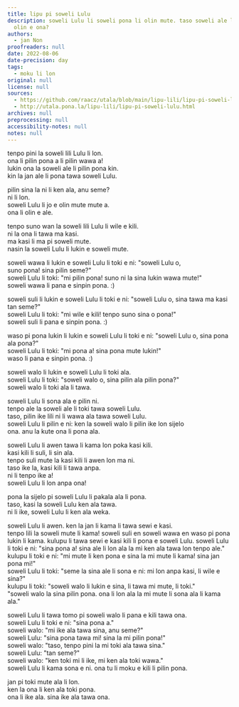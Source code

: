 ```yaml
---
title: lipu pi soweli Lulu
description: soweli Lulu li soweli pona li olin mute. taso soweli ale li olin ala
  olin e ona?
authors:
  - jan Non
proofreaders: null
date: 2022-08-06
date-precision: day
tags:
  - moku li lon
original: null
license: null
sources:
  - https://github.com/raacz/utala/blob/main/lipu-lili/lipu-pi-soweli-lulu.md
  - http://utala.pona.la/lipu-lili/lipu-pi-soweli-lulu.html
archives: null
preprocessing: null
accessibility-notes: null
notes: null
---
```


tenpo pini la soweli lili Lulu li lon.  
ona li pilin pona a li pilin wawa a!  
lukin ona la soweli ale li pilin pona kin.  
kin la jan ale li pona tawa soweli Lulu.  

pilin sina la ni li ken ala, anu seme?  
ni li lon.  
soweli Lulu li jo e olin mute mute a.  
ona li olin e ale.  

tenpo suno wan la soweli lili Lulu li wile e kili.  
ni la ona li tawa ma kasi.  
ma kasi li ma pi soweli mute.  
nasin la soweli Lulu li lukin e soweli mute.  

soweli wawa li lukin e soweli Lulu li toki e ni: "soweli Lulu o,  
suno pona! sina pilin seme?"  
soweli Lulu li toki: "mi pilin pona! suno ni la sina lukin wawa mute!"  
soweli wawa li pana e sinpin pona. :)  

soweli suli li lukin e soweli Lulu li toki e ni: "soweli Lulu o, sina tawa ma kasi tan seme?"  
soweli Lulu li toki: "mi wile e kili! tenpo suno sina o pona!"  
soweli suli li pana e sinpin pona. :)

waso pi pona lukin li lukin e soweli Lulu li toki e ni: "soweli Lulu o, sina pona ala pona?"  
soweli Lulu li toki: "mi pona a! sina pona mute lukin!"  
waso li pana e sinpin pona. :)

soweli walo li lukin e soweli Lulu li toki ala.  
soweli Lulu li toki: "soweli walo o, sina pilin ala pilin pona?"  
soweli walo li toki ala li tawa.  

soweli Lulu li sona ala e pilin ni.  
tenpo ale la soweli ale li toki tawa soweli Lulu.  
taso, pilin ike lili ni li wawa ala tawa soweli Lulu.  
soweli Lulu li pilin e ni: ken la soweli walo li pilin ike lon sijelo  
ona. anu la kute ona li pona ala.  

soweli Lulu li awen tawa li kama lon poka kasi kili.  
kasi kili li suli, li sin ala.  
tenpo suli mute la kasi kili li awen lon ma ni.  
taso ike la, kasi kili li tawa anpa.  
ni li tenpo ike a!  
soweli Lulu li lon anpa ona!  

pona la sijelo pi soweli Lulu li pakala ala li pona.  
taso, kasi la soweli Lulu ken ala tawa.  
ni li ike, soweli Lulu li ken ala weka.  

soweli Lulu li awen. ken la jan li kama li tawa sewi e kasi.  
tenpo lili la soweli mute li kama! soweli suli en soweli wawa en waso pi pona lukin li kama. kulupu li tawa sewi e kasi kili li pona e soweli Lulu. soweli Lulu li toki e ni: "sina pona a! sina ale li lon ala la mi ken ala tawa lon tenpo ale."   
kulupu li toki e ni: "mi mute li ken pona e sina la mi mute li kama! sina jan pona mi!"   
soweli Lulu li toki: "seme la sina ale li sona e ni: mi lon anpa kasi, li wile e sina?"  
kulupu li toki: "soweli walo li lukin e sina, li tawa mi mute, li toki."  
"soweli walo la sina pilin pona. ona li lon ala la mi mute li sona ala li kama ala."  

soweli Lulu li tawa tomo pi soweli walo li pana e kili tawa ona.  
soweli Lulu li toki e ni: "sina pona a."  
soweli walo: "mi ike ala tawa sina, anu seme?"  
soweli Lulu: "sina pona tawa mi! sina la mi pilin pona!"  
soweli walo: "taso, tenpo pini la mi toki ala tawa sina."  
soweli Lulu: "tan seme?"    
soweli walo: "ken toki mi li ike, mi ken ala toki wawa."  
soweli Lulu li kama sona e ni. ona tu li moku e kili li pilin pona.  

jan pi toki mute ala li lon.  
ken la ona li ken ala toki pona.  
ona li ike ala. sina ike ala tawa ona.